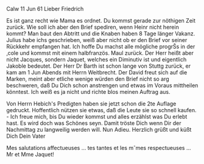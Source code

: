  Calw 11 Jun 61
Lieber Friedrich

Es ist ganz recht wie Mama es ordnet. Du kommst gerade zur nöthigen Zeit zurück. Wie soll ich aber den Brief spediren, wenn Heinr nicht herein kommt? Man baut den Abtritt und die Knaben haben 8 Tage länger Vakanz. Julius habe ichs geschrieben, weiß aber nicht ob er den Brief vor seiner Rückkehr empfangen hat. Ich hoffe Du machst alle mögliche progrŠs in der ‚cole und kommst mit einem halbfranzös. Maul zurück. Der Herr heißt aber nicht Jacques, sondern Jaquet, welches ein Diminutiv ist und eigentlich Jakoble bedeutet. Der Herr Dr Barth ist schon lange von Stuttg zurück, er kam am 1 Jun Abends mit Herrn Weitbrecht. Der David freut sich auf die Marken, meint aber etliche wenige würden den Brief nicht so arg beschweren, daß Du Dich schon anstrengen und etwas im Voraus mittheilen könntest. Ich weiß es ja nicht und richte blos meinen Auftrag aus.

Von Herrn Hebich's Predigten haben sie jetzt schon die 2te Auflage gedruckt. Hoffentlich nützen sie etwas, daß die Leute sie so schnell kaufen. - Ich freue mich, bis Du wieder kommst und alles erzählst was Du erlebt hast. Es wird doch was Schönes seyn. Damit tröste Dich wenn Dir der Nachmittag zu langweilig werden will. Nun Adieu. Herzlich grüßt und küßt Dich  Dein Vater

Mes salutations affectueuses … tes tantes et les mˆmes respectueuses … Mr et Mme Jaquet!

